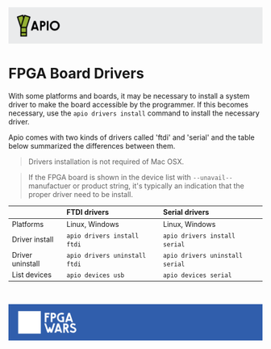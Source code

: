 ![](assets/apio-banner.svg)

# FPGA Board Drivers

With some platforms and boards, it may be necessary to install a system driver to make the board accessible by the programmer. If this becomes necessary, use the `apio drivers install` command to install the necessary driver. 

Apio comes with two kinds of drivers called 'ftdi' and 'serial' and the table below summarized the differences between them.

> Drivers installation is not required of Mac OSX.

> If the FPGA board is shown in the device list with `--unavail--` manufactuer or product string, it's typically an indication that the proper driver need to be install. 


|   | FTDI drivers | Serial drivers   |
|--------|:-----|:------------|
| Platforms  | Linux, Windows  | Linux, Windows   |
| Driver install  | `apio drivers install ftdi`  | `apio drivers install serial`   |
| Driver uninstall  | `apio drivers uninstall ftdi`  | `apio drivers uninstall serial`   |
| List devices    | `apio devices usb`  | `apio devices serial`    |



<br>

![](assets/fpgawars-banner.svg)